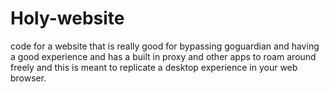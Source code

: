 # Holy-website
code for a website that is really good for bypassing goguardian and having a good experience and has a built in proxy and other apps to roam around freely and this is meant to replicate a desktop experience in your web browser.
